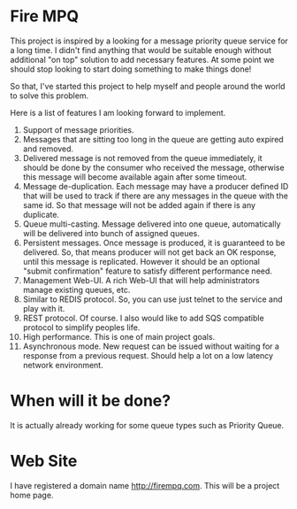 # Fire MPQ

This project is inspired by a looking for a message priority queue service for a long time.
I didn't find anything that would be suitable enough without additional "on top" solution to
add necessary features. At some point we should stop looking to start doing something to make things done!

So that, I've started this project to help myself and people around the world to solve this problem.

Here is a list of features I am looking forward to implement.

1. Support of message priorities.
2. Messages that are sitting too long in the queue are getting auto expired and removed.
3. Delivered message is not removed from the queue immediately,
   it should be done by the consumer who received the message, otherwise this message
   will become available again after some timeout.
4. Message de-duplication. Each message may have a producer defined ID that will be used to track if there are any messages in the queue with the same id. So that message will not be added again if there is any duplicate.
5. Queue multi-casting. Message delivered into one queue, automatically will be delivered into bunch of assigned queues.
6. Persistent messages. Once message is produced, it is guaranteed to be delivered. So, that means producer will not get back an OK response, until this message is replicated. However it should be an optional "submit confirmation" feature to satisfy different performance need.
7. Management Web-UI. A rich Web-UI that will help administrators manage existing queues, etc.
8. Similar to REDIS protocol. So, you can use just telnet to the service and play with it.
9. REST protocol. Of course. I also would like to add SQS compatible protocol to simplify peoples life.
10. High performance. This is one of main project goals.
11. Asynchronous mode. New request can be issued without waiting for a response from a previous request. Should help a lot on a low latency network environment.

# When will it be done?

It is actually already working for some queue types such as Priority Queue.

# Web Site
I have registered a domain name http://firempq.com. This will be a project home page.
